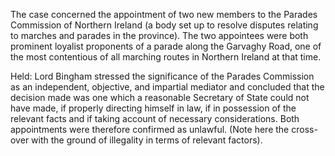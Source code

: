 The case concerned the appointment of two new members to the Parades Commission of Northern Ireland (a body set up to resolve disputes relating to marches and parades in the province). The two appointees were both prominent loyalist proponents of a parade along the Garvaghy Road, one of the most contentious of all marching routes in Northern Ireland at that time.

Held: Lord Bingham stressed the significance of the Parades Commission as an independent, objective, and impartial mediator and concluded that the decision made was one which a reasonable Secretary of State could not have made, if properly directing himself in law, if in possession of the relevant facts and if taking account of necessary considerations. Both appointments were therefore confirmed as unlawful. (Note here the cross-over with the ground of illegality in terms of relevant factors).